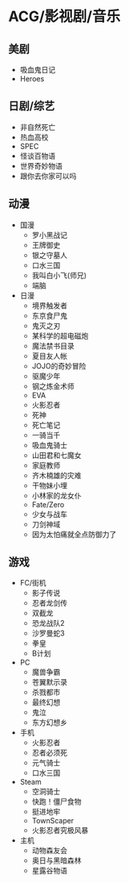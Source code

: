 # ACG/影视剧/音乐

## 美剧

- 吸血鬼日记
- Heroes

## 日剧/综艺

- 非自然死亡
- 热血高校
- SPEC
- 怪谈百物语
- 世界奇妙物语
- 跟你去你家可以吗

## 动漫

- 国漫
  - 罗小黑战记
  - 王牌御史
  - 银之守墓人
  - 口水三国
  - 我叫白小飞(师兄)
  - 端脑
- 日漫
  - 境界触发者
  - 东京食尸鬼
  - 鬼灭之刃
  - 某科学的超电磁炮
  - 魔法禁书目录
  - 夏目友人帐
  - JOJO的奇妙冒险
  - 驱魔少年
  - 钢之炼金术师
  - EVA
  - 火影忍者
  - 死神
  - 死亡笔记
  - 一骑当千
  - 吸血鬼骑士
  - 山田君和七魔女
  - 家庭教师
  - 齐木楠雄的灾难
  - 干物妹小埋
  - 小林家的龙女仆
  - Fate/Zero
  - 少女与战车
  - 刀剑神域
  - 因为太怕痛就全点防御力了

## 游戏

- FC/街机
  - 影子传说
  - 忍者龙剑传
  - 双截龙
  - 恐龙战队2
  - 沙罗曼蛇3
  - 拳皇
  - B计划
- PC
  - 魔兽争霸
  - 苍翼默示录
  - 杀戮都市
  - 最终幻想
  - 鬼泣
  - 东方幻想乡
- 手机
  - 火影忍者
  - 忍者必须死
  - 元气骑士
  - 口水三国
- Steam
  - 空洞骑士
  - 快跑！僵尸食物
  - 挺进地牢
  - TownScaper
  - 火影忍者究极风暴
- 主机
  - 动物森友会
  - 奥日与黑暗森林
  - 星露谷物语
